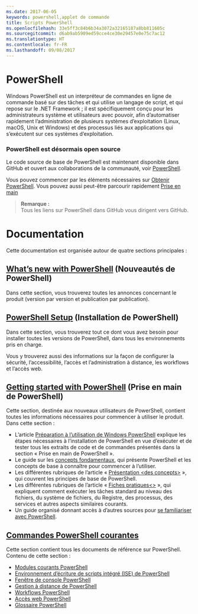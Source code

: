 ```yaml
---
ms.date: 2017-06-05
keywords: powershell,applet de commande
title: Scripts PowerShell
ms.openlocfilehash: 33e5ff3c84b6b34a3072a32165187a8bb811605c
ms.sourcegitcommit: d6ab9ab5909ed59cce4ce30e29457e0e75c7ac12
ms.translationtype: HT
ms.contentlocale: fr-FR
ms.lasthandoff: 09/08/2017
---
```

# <a name="powershell"></a>PowerShell

Windows PowerShell est un interpréteur de commandes en ligne de commande basé sur des tâches et qui utilise un langage de script, et qui repose sur le .NET Framework ; il est spécifiquement conçu pour les administrateurs système et utilisateurs avec pouvoir, afin d’automatiser rapidement l’administration de plusieurs systèmes d’exploitation (Linux, macOS, Unix et Windows) et des processus liés aux applications qui s’exécutent sur ces systèmes d’exploitation.

### <a name="powershell-is-now-open-source"></a>PowerShell est désormais open source

Le code source de base de PowerShell est maintenant disponible dans GitHub et ouvert aux collaborations de la communauté, voir [PowerShell](https://github.com/powershell/powershell).

Vous pouvez commencer par les éléments nécessaires sur [Obtenir PowerShell](https://github.com/PowerShell/PowerShell#get-powershell).
Vous pouvez aussi peut-être parcourir rapidement [Prise en main](https://github.com/PowerShell/PowerShell/blob/master/docs/learning-powershell)

> **Remarque :**  
> Tous les liens sur PowerShell dans GitHub vous dirigent vers GitHub.

# <a name="documentation"></a>Documentation

Cette documentation est organisée autour de quatre sections principales :

## <a name="whats-new-with-powershellwhats-newwhat-s-new-with-powershellmd"></a>[What’s new with PowerShell](whats-new/What-s-New-With-PowerShell.md) (Nouveautés de PowerShell)
Dans cette section, vous trouverez toutes les annonces concernant le produit (version par version et publication par publication).

## <a name="powershell-setupsetupsetup-referencemd"></a>[PowerShell Setup](setup/setup-reference.md) (Installation de PowerShell)
Dans cette section, vous trouverez tout ce dont vous avez besoin pour installer toutes les versions de PowerShell, dans tous les environnements pris en charge.  

Vous y trouverez aussi des informations sur la façon de configurer la sécurité, l’accessibilité, l’accès et l’administration à distance, les workflows et l’accès web.

## <a name="getting-started-with-powershellgetting-startedgetting-started-with-windows-powershellmd"></a>[Getting started with PowerShell](getting-started/Getting-Started-with-Windows-PowerShell.md) (Prise en main de PowerShell)
Cette section, destinée aux nouveaux utilisateurs de PowerShell, contient toutes les informations nécessaires pour commencer à utiliser le produit.  
Dans cette section :
- L’article [Préparation à l’utilisation de Windows PowerShell](getting-started/Getting-Ready-to-Use-Windows-PowerShell.md) explique les étapes nécessaires à l’installation de PowerShell en vue d’exécuter et de tester tous les extraits de code et de commandes présentés dans la section « Prise en main de PowerShell ».
- Le guide sur les [concepts fondamentaux](getting-started/fundamental-concepts.md), qui présente PowerShell et les concepts de base à connaître pour commencer à l’utiliser.
- Les différentes rubriques de l’article « [Présentation &lt;des concepts&gt;](getting-started/understanding-concepts-reference.md) », qui couvrent les principes de base de PowerShell.
- Les différentes rubriques de l’article « [Fiches pratiques&lt;&gt;](getting-started/cookbooks/basic-cookbooks-reference.md) », qui expliquent comment exécuter les tâches standard au niveau des fichiers, du système de fichiers, du Registre, des processus, des services et autres aspects similaires courants.
- Un guide organisé donnant accès à d’autres sources pour [se familiariser avec PowerShell](getting-started/more-powershell-learning.md).

## <a name="common-powershellcore-powershellcore-powershellmd"></a>[Commandes PowerShell courantes](core-powershell/core-powershell.md)
Cette section contient tous les documents de référence sur PowerShell.  
Contenu de cette section :
- [Modules courants PowerShell](core-powershell/core-modules.md)
- [Environnement d’écriture de scripts intégré \(ISE\) de PowerShell](core-powershell/ise-guide.md)
- [Fenêtre de console PowerShell](core-powershell/console-guide.md)
- [Gestion à distance de PowerShell](core-powershell/Running-Remote-Commands.md)
- [Workflows PowerShell](core-powershell/workflows-guide.md)
- [Accès web PowerShell](core-powershell/web-access.md)
- [Glossaire PowerShell](Windows-PowerShell-Glossary.md)

